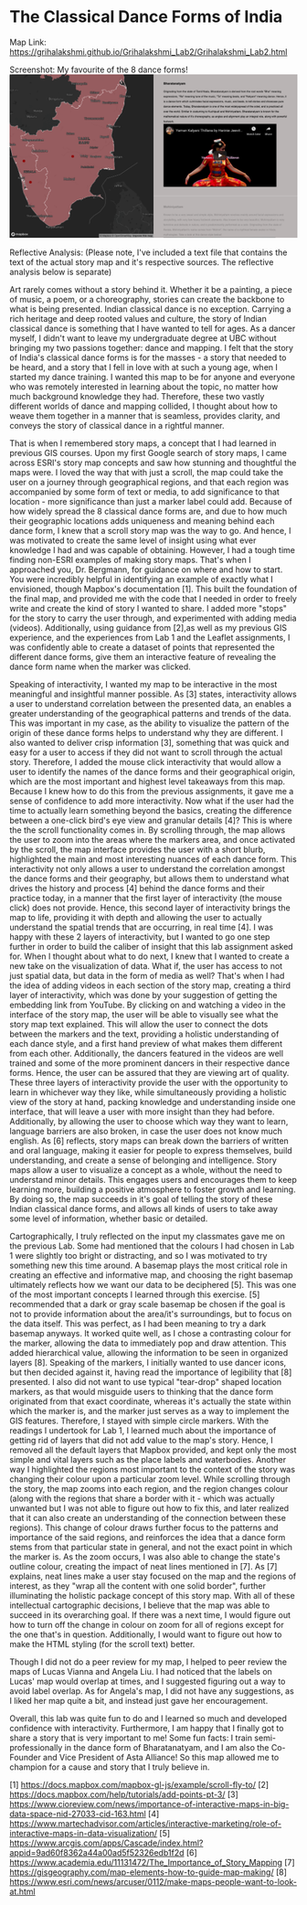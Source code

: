 # The Classical Dance Forms of India 

Map Link: https://grihalakshmi.github.io/Grihalakshmi_Lab2/Grihalakshmi_Lab2.html

Screenshot: My favourite of the 8 dance forms! 
![](Grihalakshmi_Lab2.png)

Reflective Analysis: (Please note, I've included a text file that contains the text of the actual story map and it's respective sources. The reflective analysis below is separate) 

Art rarely comes without a story behind it. Whether it be a painting, a piece of music, a poem, or a choreography, stories can create the backbone to what is being presented. Indian classical dance is no exception. Carrying a rich heritage and deep rooted values and culture, the story of Indian classical dance is something that I have wanted to tell for ages. As a dancer myself, I didn't want to leave my undergraduate degree at UBC without bringing my two passions together: dance and mapping. I felt that the story of India's classical dance forms is for the masses - a story that needed to be heard, and a story that I fell in love with at such a young age, when I started my dance training. I wanted this map to be for anyone and everyone who was remotely interested in learning about the topic, no matter how much background knowledge they had. Therefore, these two vastly different worlds of dance and mapping collided, I thought about how to weave them together in a manner that is seamless, provides clarity, and conveys the story of classical dance in a rightful manner. 

That is when I remembered story maps, a concept that I had learned in previous GIS courses. Upon my first Google search of story maps, I came across ESRI's story map concepts and saw how stunning and thoughtful the maps were. I loved the way that with just a scroll, the map could take the user on a journey through geographical regions, and that each region was accompanied by some form of text or media, to add significance to that location - more significance than just a marker label could add. Because of how widely spread the 8 classical dance forms are, and due to how much their geographic locations adds uniqueness and meaning behind each dance form, I knew that a scroll story map was the way to go.  And hence, I was motivated to create the same level of insight using what ever knowledge I had and was capable of obtaining. However, I had a tough time finding non-ESRI examples of making story maps. That's when I approached you, Dr. Bergmann, for guidance on where and how to start. You were incredibly helpful in identifying an example of exactly what I envisioned, though Mapbox's documentation [1]. This built the foundation of the final map, and provided me with the code that I needed in order to freely write and create the kind of story I wanted to share. I added more "stops" for the story to carry the user through, and experimented with adding media (videos). Additionally, using guidance from [2],as well as my previous GIS experience, and the experiences from Lab 1 and the Leaflet assignments, I was confidently able to create a dataset of points that represented the different dance forms, give them an interactive feature of revealing the dance form name when the marker was clicked. 

Speaking of interactivity, I wanted my map to be interactive in the most meaningful and insightful manner possible. As [3] states, interactivity allows a user to understand correlation between the presented data, an enables a greater understanding of the geographical patterns and trends of the data. This was important in my case, as the ability to visualize the pattern of the origin of these dance forms helps to understand why they are different. I also wanted to deliver crisp information [3], something that was quick and easy for a user to access if they did not want to scroll through the actual story. Therefore, I added the mouse click interactivity that would allow a user to identify the names of the dance forms and their geographical origin, which are the most important and highest level takeaways from this map. Because I knew how to do this from the previous assignments, it gave me a sense of confidence to add more interactivity. Now what if the user had the time to actually learn something beyond the basics, creating the difference between a one-click bird's eye view and granular details [4]? This is where the the scroll functionality comes in. By scrolling through, the map allows the user to zoom into the areas where the markers area, and once activated by the scroll, the map interface provides the user with a short blurb, highlighted the main and most interesting nuances of each dance form. This interactivity not only allows a user to understand the correlation amongst the dance forms and their geography, but allows them to understand what drives the history and process [4] behind the dance forms and their practice today, in a manner that the first layer of interactivity (the mouse click) does not provide. Hence, this second layer of interactivity brings the map to life, providing it with depth and allowing the user to actually understand the spatial trends that are occurring, in real time [4]. I was happy with these 2 layers of interactivity, but I wanted to go one step further in order to build the caliber of insight that this lab assignment asked for. When I thought about what to do next, I knew that I wanted to create a new take on the visualization of data. What if, the user has access to not just spatial data, but data in the form of media as well? That's when I had the idea of adding videos in each section of the story map, creating a third layer of interactivity, which was done by your suggestion of getting the embedding link from YouTube. By clicking on and watching a video in the interface of the story map, the user will be able to visually see what the story map text explained. This will allow the user to connect the dots between the markers and the text, providing a holistic understanding of each dance style, and a first hand preview of what makes them different from each other. Additionally, the dancers featured in the videos are well trained and some of the more prominent dancers in their respective dance forms. Hence, the user can be assured that they are viewing art of quality. These three layers of interactivity provide the user with the opportunity to learn in whichever way they like, while simultaneously providing a holistic view of the story at hand, packing knowledge and understanding inside one interface, that will leave a user with more insight than they had before. Additionally, by allowing the user to choose which way they want to learn, language barriers are also broken, in case the user does not know much english. As [6] reflects, story maps can break down the barriers of written and oral language, making it easier for people to express themselves, build understanding, and create a sense of belonging and intelligence. Story maps allow a user to visualize a concept as a whole, without the need to understand minor details. This engages users and encourages them to keep learning more, building a positive atmosphere to foster growth and learning. By doing so, the map succeeds in it's goal of telling the story of these Indian classical dance forms, and allows all kinds of users to take away some level of information, whether basic or detailed. 

Cartographically, I truly reflected on the input my classmates gave me on the previous Lab. Some had mentioned that the colours I had chosen in Lab 1 were slightly too bright or distracting, and so I was motivated to try something new this time around. A basemap plays the most critical role in creating an effective and informative map, and choosing the right basemap ultimately reflects how we want our data to be deciphered [5]. This was one of the most important concepts I learned through this exercise. [5] recommended that a dark or gray scale basemap be chosen if the goal is not to provide information about the area/it's surroundings, but to focus on the data itself. This was perfect, as I had been meaning to try a dark basemap anyways. It worked quite well, as I chose a contrasting colour for the marker, allowing the data to immediately pop and draw attention. This added hierarchical value, allowing the information to be seen in organized layers [8]. Speaking of the markers, I initially wanted to use dancer icons, but then decided against it, having read the importance of legibility that [8] presented. I also did not want to use typical "tear-drop" shaped location markers, as that would misguide users to thinking that the dance form originated from that exact coordinate, whereas it's actually the state within which the marker is, and the marker just serves as a way to implement the GIS features. Therefore, I stayed with simple circle markers. With the readings I undertook for Lab 1, I learned much about the importance of getting rid of layers that did not add value to the map's story. Hence, I removed all the default layers that Mapbox provided, and kept only the most simple and vital layers such as the place labels and waterbodies. Another way I highlighted the regions most important to the context of the story was changing their colour upon a particular zoom level. While scrolling through the story, the map zooms into each region, and the region changes colour (along with the regions that share a border with it - which was actually unwanted but I was not able to figure out how to fix this, and later realized that it can also create an understanding of the connection between these regions). This change of colour draws further focus to the patterns and importance of the said regions, and reinforces the idea that a dance form stems from that particular state in general, and not the exact point in which the marker is. As the zoom occurs, I was also able to change the state's outline colour, creating the impact of neat lines mentioned in [7]. As [7] explains, neat lines make a user stay focused on the map and the regions of interest, as they "wrap all the content with one solid border", further illuminating the holistic package concept of this story map. With all of these intellectual cartographic decisions, I believe that the map was able to succeed in its overarching goal. If there was a next time, I would figure out how to turn off the change in colour on zoom for all of regions except for the one that's in question. Additionally, I would want to figure out how to make the HTML styling (for the scroll text) better. 

Though I did not do a peer review for my map, I helped to peer review the maps of Lucas Vianna and Angela Liu. I had noticed that the labels on Lucas' map would overlap at times, and I suggested figuring out a way to avoid label overlap. As for Angela's map, I did not have any suggestions, as I liked her map quite a bit, and instead just gave her encouragement. 

Overall, this lab was quite fun to do and I learned so much and developed confidence with interactivity. Furthermore, I am happy that I finally got to share a story that is very important to me! 
Some fun facts: I train semi-professionally in the dance form of Bharatanatyam, and I am also the Co-Founder and Vice President of Asta Alliance! So this map allowed me to champion for a cause and story that I truly believe in. 


[1] https://docs.mapbox.com/mapbox-gl-js/example/scroll-fly-to/
[2] https://docs.mapbox.com/help/tutorials/add-points-pt-3/
[3] https://www.cioreview.com/news/importance-of-interactive-maps-in-big-data-space-nid-27033-cid-163.html
[4] https://www.martechadvisor.com/articles/interactive-marketing/role-of-interactive-maps-in-data-visualization/
[5] https://www.arcgis.com/apps/Cascade/index.html?appid=9ad60f8362a44a00ad5f52326edb1f2d
[6] https://www.academia.edu/11131472/The_Importance_of_Story_Mapping
[7] https://gisgeography.com/map-elements-how-to-guide-map-making/
[8] https://www.esri.com/news/arcuser/0112/make-maps-people-want-to-look-at.html
